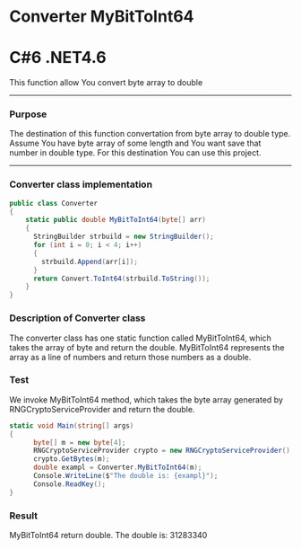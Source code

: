 # Converter MyBitToInt64
# C#6  .NET4.6

This function allow You convert byte array to double

----

### Purpose
The destination of this function convertation from byte array to double type. Assume You have byte array of some length and You want save that number in double type. For this destination You can use this project.

----

### Converter class implementation 
```c#
public class Converter
{
    static public double MyBitToInt64(byte[] arr)
    {
      StringBuilder strbuild = new StringBuilder();
      for (int i = 0; i < 4; i++)
      {
        strbuild.Append(arr[i]);
      }
      return Convert.ToInt64(strbuild.ToString());
    }  
}
  ```
### Description of Converter class
The converter class has one static function called MyBitToInt64, which takes the array of byte and return the double. MyBitToInt64 represents the array as a line of numbers and return those numbers as a double.

### Test 
We invoke MyBitToInt64 method, which takes the byte array generated by RNGCryptoServiceProvider and return the double.
```c#
static void Main(string[] args)
{
      byte[] m = new byte[4];
      RNGCryptoServiceProvider crypto = new RNGCryptoServiceProvider();
      crypto.GetBytes(m);
      double exampl = Converter.MyBitToInt64(m);
      Console.WriteLine($"The double is: {exampl}");
      Console.ReadKey();
}
```
### Result

MyBitToInt64 return double.
The double is: 31283340
